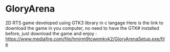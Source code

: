 # GloryArena
 2D RTS game developed using GTK3 library in c langage
Here is the link to download the game in you computer, no need to have the GTK# installed before, just download the game and enjoy :
https://www.mediafire.com/file/hmjrm9tcwemkvk2/GloryArenaSetup.exe/file
